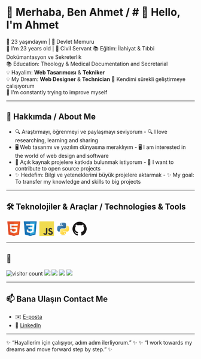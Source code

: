 # 👋 Merhaba, Ben Ahmet / # 👋 Hello, I'm Ahmet

🎉 23 yaşındayım | 💼 Devlet Memuru   
🎉 I'm 23 years old | 💼 Civil Servant 
📚 Eğitim: İlahiyat & Tıbbi Dokümantasyon ve Sekreterlik    
📚 Education: Theology & Medical Documentation and Secretarial  
💡 Hayalim: **Web Tasarımcısı** & **Tekniker**   
💡 My Dream: **Web Designer** & **Technician** 
🚀 Kendimi sürekli geliştirmeye çalışıyorum   
🚀 I'm constantly trying to improve myself 

---

## 🌈 Hakkımda / About Me
- 🔍 Araştırmayı, öğrenmeyi ve paylaşmayı seviyorum  - 🔍 I love researching, learning and sharing
- 🖥️ Web tasarımı ve yazılım dünyasına meraklıyım  - 🖥️ I am interested in the world of web design and software
- 🤝 Açık kaynak projelere katkıda bulunmak istiyorum  - 🤝 I want to contribute to open source projects
- ✨ Hedefim: Bilgi ve yeteneklerimi büyük projelere aktarmak  - ✨ My goal: To transfer my knowledge and skills to big projects

---

## 🛠️ Teknolojiler & Araçlar / Technologies & Tools
<p align="left">
  <img src="https://raw.githubusercontent.com/devicons/devicon/master/icons/html5/html5-original.svg" alt="html5" width="40" height="40"/>
  <img src="https://raw.githubusercontent.com/devicons/devicon/master/icons/css3/css3-original.svg" alt="css3" width="40" height="40"/>
  <img src="https://raw.githubusercontent.com/devicons/devicon/master/icons/javascript/javascript-original.svg" alt="javascript" width="40" height="40"/>
  <img src="https://raw.githubusercontent.com/devicons/devicon/master/icons/python/python-original.svg" alt="python" width="40" height="40"/>
  <img src="https://raw.githubusercontent.com/devicons/devicon/master/icons/github/github-original.svg" alt="github" width="40" height="40"/>
</p>

---

## 🌟 
<p align="left">
  <img src="https://komarev.com/ghpvc/?username=AhmetKRNT&color=blue" alt="visitor count"/>
  <img src="https://img.shields.io/badge/Çalışıyor%20%F0%9F%9A%80-Web%20Tasarımı-blue"/>
  <img src="https://img.shields.io/badge/Hedeflerim-✨%20Tekniker-red"/>
<img src="https://img.shields.io/badge/I%20want-%E2%9C%A8%20Medical%20Technician-red"/>
<img src="https://img.shields.io/badge/Working-Web_Design-blue"/>
</p>

---

## 📫 Bana Ulaşın Contact Me
- ✉️ [E-posta](mailto:)  
- 💼 [LinkedIn](https://linkedin.com/in/) 

---

✨ “Hayallerim için çalışıyor, adım adım ilerliyorum.” ✨
✨ “I work towards my dreams and move forward step by step.” ✨
